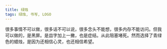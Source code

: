 ```yaml
---
title: 绿烛
tags: 绿烛, 书写, LOGO
---
```



很多事情不可以做，很多话不可以说，很多念头不能想，很多内存不能访问。但我可以做的，是黑屏。是皿字加上一撇，也是症结。从此阻塞堵死。然而选择了青绿色的蜡烛，是因为还相信心灵，也还相信希望。


